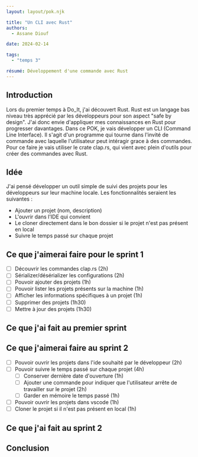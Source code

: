 ```yaml
---
layout: layout/pok.njk

title: "Un CLI avec Rust"
authors:
  - Assane Diouf

date: 2024-02-14

tags: 
  - "temps 3"

résumé: Développement d'une commande avec Rust
---
```


## Introduction
Lors du premier temps à Do_It, j'ai découvert Rust. Rust est un langage bas niveau très apprécié par les développeurs pour son aspect "safe by design". J'ai donc envie d'appliquer mes connaissances en Rust pour progresser davantages.
Dans ce POK, je vais développer un CLI (Command Line Interface). Il s'agit d'un programme qui tourne dans l'invité de commande avec laquelle l'utilisateur peut intéragir grace à des commandes. Pour ce faire je vais utiliser le crate clap.rs, qui vient avec plein d'outils pour créer des commandes avec Rust.

## Idée
J'ai pensé développer un outil simple de suivi des projets pour les développeurs sur leur machine locale. Les fonctionnalités seraient les suivantes :
- Ajouter un projet (nom, description)
- L'ouvrir dans l'IDE qui convient
- Le cloner directement dans le bon dossier si le projet n'est pas présent en local
- Suivre le temps passé sur chaque projet

## Ce que j'aimerai faire pour le sprint 1
- [ ] Découvrir les commandes clap.rs (2h)
- [ ] Sérializer/désérializer les configurations (2h)
- [ ] Pouvoir ajouter des projets (1h)
- [ ] Pouvoir lister les projets présents sur la machine (1h)
- [ ] Afficher les informations spécifiques à un projet (1h)
- [ ] Supprimer des projets (1h30)
- [ ] Mettre à jour des projets (1h30)

## Ce que j'ai fait au premier sprint

## Ce que j'aimerai faire au sprint 2
- [ ] Pouvoir ouvrir les projets dans l'ide souhaité par le développeur (2h)
- [ ] Pouvoir suivre le temps passé sur chaque projet (4h)
  - [ ] Conserver dernière date d'ouverture (1h)
  - [ ] Ajouter une commande pour indiquer que l'utilisateur arrête de travailler sur le projet (2h)
  - [ ] Garder en mémoire le temps passé (1h)
- [ ] Pouvoir ouvrir les projets dans vscode (1h)
- [ ] Cloner le projet si il n'est pas présent en local (1h)

## Ce que j'ai fait au sprint 2

## Conclusion
